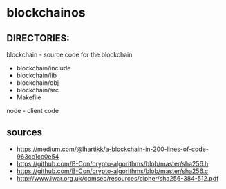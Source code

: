 # blockchainos

## DIRECTORIES:

blockchain - source code for the blockchain
* blockchain/include
* blockchain/lib
* blockchain/obj
* blockchain/src
* Makefile

node - client code

## sources
* https://medium.com/@lhartikk/a-blockchain-in-200-lines-of-code-963cc1cc0e54
* https://github.com/B-Con/crypto-algorithms/blob/master/sha256.h
* https://github.com/B-Con/crypto-algorithms/blob/master/sha256.c
* http://www.iwar.org.uk/comsec/resources/cipher/sha256-384-512.pdf
